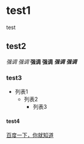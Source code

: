 # test1
test

## test2
*强调*
_强调_
**强调**
__强调__
***强调***
___强调___

### test3
 * 列表1
     + 列表2
       - 列表3
    


#### test4

[百度一下，你就知道](http://www.baidu.com "百度一下")
